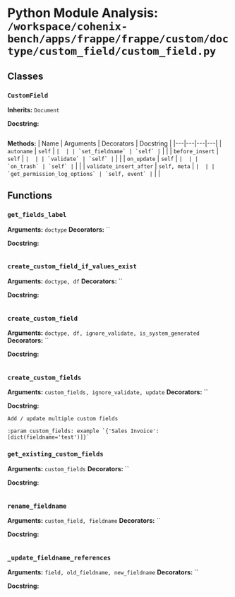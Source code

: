 # Python Module Analysis: `/workspace/cohenix-bench/apps/frappe/frappe/custom/doctype/custom_field/custom_field.py`

## Classes

### `CustomField`
**Inherits:** `Document`


**Docstring:**
```

```

**Methods:**
| Name | Arguments | Decorators | Docstring |
|---|---|---|---|
| `autoname` | `self` | `` |  |
| `set_fieldname` | `self` | `` |  |
| `before_insert` | `self` | `` |  |
| `validate` | `self` | `` |  |
| `on_update` | `self` | `` |  |
| `on_trash` | `self` | `` |  |
| `validate_insert_after` | `self, meta` | `` |  |
| `get_permission_log_options` | `self, event` | `` |  |





## Functions

### `get_fields_label`
**Arguments:** `doctype`
**Decorators:** ``

**Docstring:**
```

```
### `create_custom_field_if_values_exist`
**Arguments:** `doctype, df`
**Decorators:** ``

**Docstring:**
```

```
### `create_custom_field`
**Arguments:** `doctype, df, ignore_validate, is_system_generated`
**Decorators:** ``

**Docstring:**
```

```
### `create_custom_fields`
**Arguments:** `custom_fields, ignore_validate, update`
**Decorators:** ``

**Docstring:**
```
Add / update multiple custom fields

:param custom_fields: example `{'Sales Invoice': [dict(fieldname='test')]}`
```
### `get_existing_custom_fields`
**Arguments:** `custom_fields`
**Decorators:** ``

**Docstring:**
```

```
### `rename_fieldname`
**Arguments:** `custom_field, fieldname`
**Decorators:** ``

**Docstring:**
```

```
### `_update_fieldname_references`
**Arguments:** `field, old_fieldname, new_fieldname`
**Decorators:** ``

**Docstring:**
```

```

